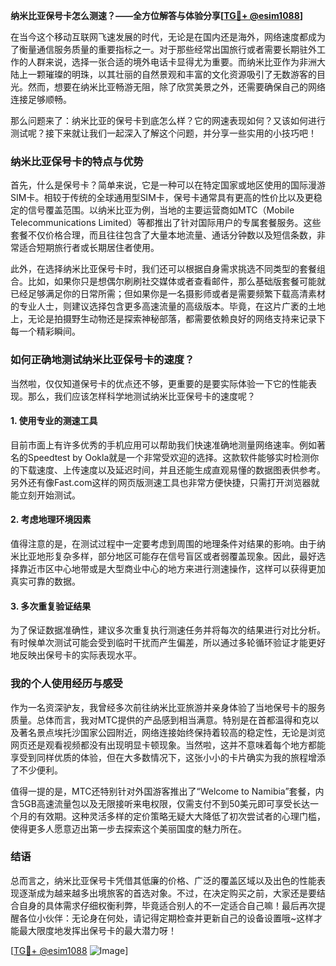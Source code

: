 **纳米比亚保号卡怎么测速？——全方位解答与体验分享[[TG💪+ @esim1088](https://t.me/s/esim1088)]**

在当今这个移动互联网飞速发展的时代，无论是在国内还是海外，网络速度都成为了衡量通信服务质量的重要指标之一。对于那些经常出国旅行或者需要长期驻外工作的人群来说，选择一张合适的境外电话卡显得尤为重要。而纳米比亚作为非洲大陆上一颗璀璨的明珠，以其壮丽的自然景观和丰富的文化资源吸引了无数游客的目光。然而，想要在纳米比亚畅游无阻，除了欣赏美景之外，还需要确保自己的网络连接足够顺畅。

那么问题来了：纳米比亚的保号卡到底怎么样？它的网速表现如何？又该如何进行测试呢？接下来就让我们一起深入了解这个问题，并分享一些实用的小技巧吧！

### 纳米比亚保号卡的特点与优势

首先，什么是保号卡？简单来说，它是一种可以在特定国家或地区使用的国际漫游SIM卡。相较于传统的全球通用型SIM卡，保号卡通常具有更高的性价比以及更稳定的信号覆盖范围。以纳米比亚为例，当地的主要运营商如MTC（Mobile Telecommunications Limited）等都推出了针对国际用户的专属套餐服务。这些套餐不仅价格合理，而且往往包含了大量本地流量、通话分钟数以及短信条数，非常适合短期旅行者或长期居住者使用。

此外，在选择纳米比亚保号卡时，我们还可以根据自身需求挑选不同类型的套餐组合。比如，如果你只是想偶尔刷刷社交媒体或者查看邮件，那么基础版套餐可能就已经足够满足你的日常所需；但如果你是一名摄影师或者是需要频繁下载高清素材的专业人士，则建议选择包含更多高速流量的高级版本。毕竟，在这片广袤的土地上，无论是拍摄野生动物还是探索神秘部落，都需要依赖良好的网络支持来记录下每一个精彩瞬间。

### 如何正确地测试纳米比亚保号卡的速度？

当然啦，仅仅知道保号卡的优点还不够，更重要的是要实际体验一下它的性能表现。那么，我们应该怎样科学地测试纳米比亚保号卡的速度呢？

#### 1. 使用专业的测速工具

目前市面上有许多优秀的手机应用可以帮助我们快速准确地测量网络速率。例如著名的Speedtest by Ookla就是一个非常受欢迎的选择。这款软件能够实时检测你的下载速度、上传速度以及延迟时间，并且还能生成直观易懂的数据图表供参考。另外还有像Fast.com这样的网页版测速工具也非常方便快捷，只需打开浏览器就能立刻开始测试。

#### 2. 考虑地理环境因素

值得注意的是，在测试过程中一定要考虑到周围的地理条件对结果的影响。由于纳米比亚地形复杂多样，部分地区可能存在信号盲区或者弱覆盖现象。因此，最好选择靠近市区中心地带或是大型商业中心的地方来进行测速操作，这样可以获得更加真实可靠的数据。

#### 3. 多次重复验证结果

为了保证数据准确性，建议多次重复执行测速任务并将每次的结果进行对比分析。有时候单次测试可能会受到临时干扰而产生偏差，所以通过多轮循环验证才能更好地反映出保号卡的实际表现水平。

### 我的个人使用经历与感受

作为一名资深驴友，我曾经多次前往纳米比亚旅游并亲身体验了当地保号卡的服务质量。总体而言，我对MTC提供的产品感到相当满意。特别是在首都温得和克以及著名景点埃托沙国家公园附近，网络连接始终保持着较高的稳定性，无论是浏览网页还是观看视频都没有出现明显卡顿现象。当然啦，这并不意味着每个地方都能享受到同样优质的体验，但在大多数情况下，这张小小的卡片确实为我的旅程增添了不少便利。

值得一提的是，MTC还特别针对外国游客推出了“Welcome to Namibia”套餐，内含5GB高速流量包以及无限接听来电权限，仅需支付不到50美元即可享受长达一个月的有效期。这种灵活多样的定价策略无疑大大降低了初次尝试者的心理门槛，使得更多人愿意迈出第一步去探索这个美丽国度的魅力所在。

### 结语

总而言之，纳米比亚保号卡凭借其低廉的价格、广泛的覆盖区域以及出色的性能表现逐渐成为越来越多出境旅客的首选对象。不过，在决定购买之前，大家还是要结合自身的具体需求仔细权衡利弊，毕竟适合别人的不一定适合自己嘛！最后再次提醒各位小伙伴：无论身在何处，请记得定期检查并更新自己的设备设置哦~这样才能最大限度地发挥出保号卡的最大潜力呀！

[[TG💪+ @esim1088](https://t.me/s/esim1088) ![Image](https://i.postimg.cc/4NQfJmqS/Snipaste-2025-05-13-00-14-12.png)]